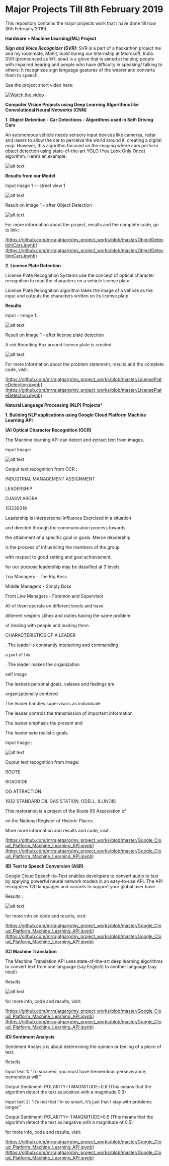 # Major Projects Till 8th February 2019

This repository contains the major projects work that i have done till now (8th February 2019).

**Hardware + Machine Learning(ML) Project**

***Sign and Voice Recognizer (SVR):*** SVR is a part of a hackathon project me and my roommate, Mohit, build during our Internship at Microsoft, India. SVR (pronounced as स्वर, sʋəɾ) is a glove that is aimed at helping people with impaired hearing and people who have difficulty in speaking/ talking to others: It recognizes sign language gestures of the wearer and converts them to speech.

See the project short video here:

[![Watch the video](https://i.ibb.co/NyYQvq4/svr-video.jpg)](https://youtu.be/9bAif774MSQ)

**Computer Vision Projects using Deep Learning Algorithms like Convolutional Neural Networks (CNN)**

**1. Object Detection - Car Detections - Algorithms used in Self-Driving Cars**

An autonomous vehicle needs sensory input devices like cameras, radar and lasers to allow the car to perceive the world around it, creating a digital map. However, this algorithm focused on the imaging where cars perform object detection using state-of-the-art YOLO (You Look Only Once) algorithm. Here’s an example:

![alt text](https://camo.githubusercontent.com/783d685028b244f8d0a53f7874ee88f24dbbb798/68747470733a2f2f63646e2d696d616765732d312e6d656469756d2e636f6d2f6d61782f3830302f312a71317556632d4d552d74432d577746703279584a6f772e676966)

**Results from our Model**

Input Image 1 -- street view 1

![alt text](https://camo.githubusercontent.com/97650aa724bffbd75725f6d8c0dc82d5a69d6101/68747470733a2f2f692e6962622e636f2f365059324b31772f6361722d696d6167652d66726f6d2d7374726565742d322e6a7067253232253230616c743d2532326361722d696d6167652d66726f6d2d7374726565742d32)

Result on Image 1 - after Object Detection

![alt text](https://camo.githubusercontent.com/571e2241d3a00ce01ca9313950ab995282d77d20/68747470733a2f2f692e6962622e636f2f4e314e4e6766622f6361722d696d6167652d66726f6d2d7374726565742d322d6e65772e6a7067)

For more information about the project, results and the complete code, go to link:

[https://github.com/mrrajatgarg/my_project_works/blob/master/ObjectDetectionCars.ipynb](https://github.com/mrrajatgarg/my_project_works/blob/master/ObjectDetectionCars.ipynb)


**2. License Plate Detection**

License Plate Recognition Systems use the concept of optical character recognition to read the characters on a vehicle license plate.

License Plate Recognition algorithm takes the image of a vehicle as the input and outputs the characters written on its license plate.

**Results**

Input - Image 1:

![alt text](https://camo.githubusercontent.com/04d4be8baa6f636132a76a1f40cdcb02fbddd495/68747470733a2f2f692e6962622e636f2f78584e706d5a312f636172322e706e67)

Result on Image 1 - after license plate detection

A red Bounding Box around license plate is created.

![alt text](https://camo.githubusercontent.com/78a3b55000534fe033c4e312423dd7dadbfbd7c2/68747470733a2f2f692e6962622e636f2f7450356a3239592f6c6963656e73652d706c6174652d646574656374696f6e2d6e65772e6a7067)

For more information about the problem statement, results and the complete code, visit:

[https://github.com/mrrajatgarg/my_project_works/blob/master/LicensePlateDetection.ipynb](https://github.com/mrrajatgarg/my_project_works/blob/master/LicensePlateDetection.ipynb)


**Natural Language Processing (NLP) Projects***

**1. Building NLP applications using Google Cloud Platform Machine Learning API**

**(A) Optical Character Recognition (OCR)**

The Machine learning API can detect and extract text from images.

Input Image:

![alt text](https://camo.githubusercontent.com/41602270973a9d7640a8f093d4fa4da995cdeb88/68747470733a2f2f692e6962622e636f2f725a56705a324b2f6c65616465727368692e6a7067)

Output text recognition from OCR :

INDUSTRIAL MANAGEMENT ASSIGNMENT

LEADERSHIP

OJASVI ARORA

15)230019

Leadership is interpersonal influence Exercised in a situation

and directed through the communication process towards

the attainment of a specific goal or goals. Merce deadership

is the process of influencing the members of the group

with respect to good setting and goal achievement.

for our purpose leadership may be dassified at 3 levels

Top Managers - The Big Boss

Middle Managers - Simply Boss

Front Live Managers - Foremon and Supervisor

All of them opcrate on different levels and have

ditterent vespers Lilhex and duties having the same problemi

of dealing with people and leading them.

CHARACTERISTICS OF A LEADER

. The leader is constantly interacting and commanding

a part of his

. The leader makes the organization

self image

The leaders personal goals, valeses and feelings are

organizationally centered

The leader handles supervisors as individuale

The leader controls the transmission of important information

The leader emphasis the present and

The leader sete realistic goals.


Input Image :

![alt text](https://camo.githubusercontent.com/bb596ee20638d1435a8c4d7939096efd51f5e47f/68747470733a2f2f692e6962622e636f2f463432563331332f706f737465722e6a7067)

Ouptut text recognition from image:

ROUTE

ROADSIDE

OO ATTRACTION

1932 STANDARD OIL GAS STATION, ODELL, ILLINOIS

This restoration is a project of the Route 66 Association of

on the National Register of Historic Places.

More more information and results and code, visit:

[https://github.com/mrrajatgarg/my_project_works/blob/master/Google_Cloud_Platform_Machine_Learning_API.ipynb](https://github.com/mrrajatgarg/my_project_works/blob/master/Google_Cloud_Platform_Machine_Learning_API.ipynb)

**(B) Text to Speech Conversion (ASR)**

Google Cloud Speech-to-Text enables developers to convert audio to text by applying powerful neural network models in an easy-to-use API. The API recognizes 120 languages and variants to support your global user base.

Results :

![alt text](https://camo.githubusercontent.com/73aebc80078674423fb5465a631373afbe64931a/68747470733a2f2f692e6962622e636f2f566d7642384e682f7370656563682d746f2d746578742e6a7067253232)

for more info on code and results, visit:

[https://github.com/mrrajatgarg/my_project_works/blob/master/Google_Cloud_Platform_Machine_Learning_API.ipynb](https://github.com/mrrajatgarg/my_project_works/blob/master/Google_Cloud_Platform_Machine_Learning_API.ipynb)

**(C) Machine Translation**

The Machine Translation API uses state-of-the-art deep learning algorithms to convert text from one language (say English) to another language (say hindi)

Results

![alt text](https://camo.githubusercontent.com/61f76900b339cfa8ca5c391b62357fe23574673a/68747470733a2f2f692e6962622e636f2f325a47766d6e302f6d616368696e652d7472616e736c6174696f6e2e6a7067)

for more info, code and results, visit:

[https://github.com/mrrajatgarg/my_project_works/blob/master/Google_Cloud_Platform_Machine_Learning_API.ipynb](https://github.com/mrrajatgarg/my_project_works/blob/master/Google_Cloud_Platform_Machine_Learning_API.ipynb)

**(D) Sentiment Analysis**

Sentiment Analysis is about determining the opinion or feeling of a piece of text.

Results

Input text 1: "To succeed, you must have tremendous perseverance, tremendous will."

Output Sentiment: POLARITY=1 MAGNITUDE=0.9 (This means that the algorithm detect the text as positive with a magnitude 0.9)

Input text 2: "It’s not that I’m so smart, it’s just that I stay with problems longer."

Output Sentiment: POLARITY=-1 MAGNITUDE=0.5 (This means that the algorithm detect the text as negative with a magnitude of 0.5)

for more info, code and results, visit:

[https://github.com/mrrajatgarg/my_project_works/blob/master/Google_Cloud_Platform_Machine_Learning_API.ipynb](https://github.com/mrrajatgarg/my_project_works/blob/master/Google_Cloud_Platform_Machine_Learning_API.ipynb)


